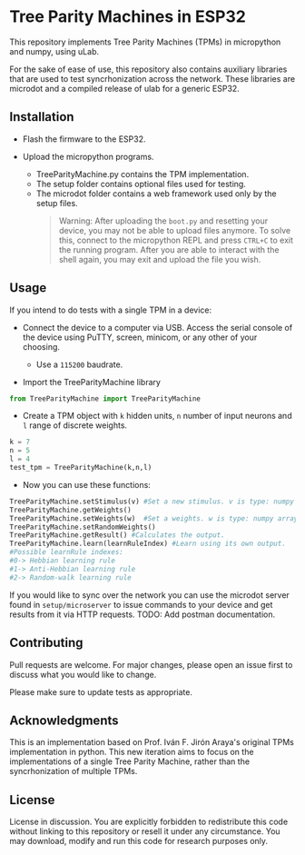 # Tree Parity Machines in ESP32

This repository implements Tree Parity Machines (TPMs) in micropython and numpy, using uLab.

For the sake of ease of use, this repository also contains auxiliary libraries that are used to test syncrhonization across the network. These libraries are microdot and a compiled release of ulab for a generic ESP32.

## Installation

- Flash the firmware to the ESP32.

- Upload the micropython programs.
  - TreeParityMachine.py contains the TPM implementation.
  - The setup folder contains optional files used for testing.
  - The microdot folder contains a web framework used only by the setup files.
    > Warning: After uploading the `boot.py` and resetting your device, you may not be able to upload files anymore. To solve this, connect to the micropython REPL and press `CTRL+C` to exit the running program. After you are able to interact with the
    > shell again, you may exit and upload the file you wish.

## Usage

If you intend to do tests with a single TPM in a device:

- Connect the device to a computer via USB. Access the serial console of the device using PuTTY, screen, minicom, or any other of your choosing.

  - Use a `115200` baudrate.

- Import the TreeParityMachine library

```python
from TreeParityMachine import TreeParityMachine
```

- Create a TPM object with `k` hidden units, `n` number of input neurons and `l` range of discrete weights.

```python
k = 7
n = 5
l = 4
test_tpm = TreeParityMachine(k,n,l)
```

- Now you can use these functions:

```python
TreeParityMachine.setStimulus(v) #Set a new stimulus. v is type: numpy array
TreeParityMachine.getWeights()
TreeParityMachine.setWeights(w)  #Set a weights. w is type: numpy array
TreeParityMachine.setRandomWeights()
TreeParityMachine.getResult() #Calculates the output.
TreeParityMachine.learn(learnRuleIndex) #Learn using its own output.
#Possible learnRule indexes:
#0-> Hebbian learning rule
#1-> Anti-Hebbian learning rule
#2-> Random-walk learning rule
```

If you would like to sync over the network you can use the microdot server found in `setup/microserver` to issue commands to your device and get results from it via HTTP requests.
TODO: Add postman documentation.

## Contributing

Pull requests are welcome. For major changes, please open an issue first to discuss what you would like to change.

Please make sure to update tests as appropriate.

## Acknowledgments

This is an implementation based on Prof. Iván F. Jirón Araya's original TPMs implementation in python. This new iteration aims to focus on the implementations of a single Tree Parity Machine, rather than the syncrhonization of multiple TPMs.

## License

License in discussion. You are explicitly forbidden to redistribute this code without linking to this repository or resell it under any circumstance.
You may download, modify and run this code for research purposes only.
